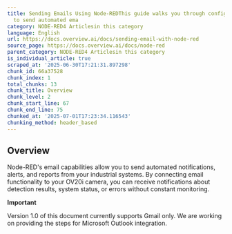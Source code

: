 ```yaml
---
title: Sending Emails Using Node-REDThis guide walks you through configuring Node-RED
  to send automated ema
category: NODE-RED4 Articlesin this category
language: English
url: https://docs.overview.ai/docs/sending-email-with-node-red
source_page: https://docs.overview.ai/docs/node-red
parent_category: NODE-RED4 Articlesin this category
is_individual_article: true
scraped_at: '2025-06-30T17:21:31.897298'
chunk_id: 66a37528
chunk_index: 1
total_chunks: 13
chunk_title: Overview
chunk_level: 2
chunk_start_line: 67
chunk_end_line: 75
chunked_at: '2025-07-01T17:23:34.116543'
chunking_method: header_based
---
```


## Overview

Node-RED's email capabilities allow you to send automated notifications, alerts, and reports from your industrial systems. By connecting email functionality to your OV20i camera, you can receive notifications about detection results, system status, or errors without constant monitoring.

**Important**

Version 1.0 of this document currently supports Gmail only. We are working on providing the steps for Microsoft Outlook integration.
